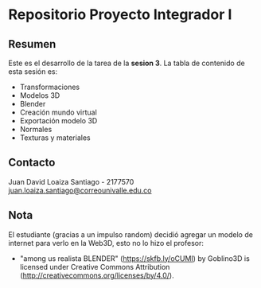 # Repositorio Proyecto Integrador I

## Resumen

Este es el desarrollo de la tarea de la **sesion 3**.
La tabla de contenido de esta sesión es:

- Transformaciones
- Modelos 3D
- Blender
- Creación mundo virtual
- Exportación modelo 3D
- Normales
- Texturas y materiales

## Contacto

Juan David Loaiza Santiago - 2177570  
juan.loaiza.santiago@correounivalle.edu.co

## Nota

El estudiante (gracias a un impulso random) decidió agregar un modelo de internet para verlo en la Web3D, esto no lo hizo el profesor:

- "among us realista BLENDER" (https://skfb.ly/oCUMI) by Goblino3D is licensed under Creative Commons Attribution (http://creativecommons.org/licenses/by/4.0/).
